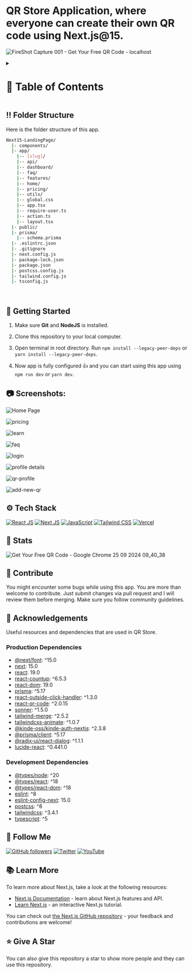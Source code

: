 <a name="readme-top"></a>

# QR Store Application, where everyone can create their own QR code using Next.js@15.

![FireShot Capture 001 - Get Your Free QR Code - localhost](https://github.com/user-attachments/assets/1947197d-a160-480f-8593-9cb9a9d21efc)

<!-- Table of Contents -->
<details>

<summary>

# :notebook_with_decorative_cover: Table of Contents

</summary>

- [Folder Structure](#bangbang-folder-structure)
- [Getting Started](#toolbox-getting-started)
- [Screenshots](#camera-screenshots)
- [Tech Stack](#gear-tech-stack)
- [Stats](#wrench-stats)
- [Contribute](#raised_hands-contribute)
- [Acknowledgements](#gem-acknowledgements)
- [Follow Me](#rocket-follow-me)
- [Learn More](#books-learn-more)
- [Deploy on Vercel](#page_with_curl-deploy-on-vercel)
- [Give A Star](#star-give-a-star)

</details>

## :bangbang: Folder Structure

Here is the folder structure of this app.

```bash
Next15-LandingPage/
  |- components/
  |- app/
    |-- [slug]/
    |-- api/
    |-- dashboard/
    |-- faq/
    |-- features/
    |-- home/
    |-- pricing/
    |-- utils/
    |-- global.css
    |-- app.tsx
    |-- require-user.ts
    |-- action.ts
    |-- layout.tsx
  |- public/
  |- prisma/
    |-- schema.prisma
  |- .eslintrc.json
  |- .gitignore
  |- next.config.js
  |- package-lock.json
  |- package.json
  |- postcss.config.js
  |- tailwind.config.js
  |- tsconfig.js
```

<br />

## :toolbox: Getting Started

1. Make sure **Git** and **NodeJS** is installed.

2. Clone this repository to your local computer.

3. Open terminal in root directory. Run `npm install --legacy-peer-deps` or `yarn install --legacy-peer-deps`.

4. Now app is fully configured 👍 and you can start using this app using `npm run dev` or `yarn dev`.

## :camera: Screenshots:

![Home Page](https://github.com/user-attachments/assets/e34f4f52-7ec6-4688-805d-43ca2914a0e5)

![pricing](https://github.com/user-attachments/assets/f2548cc9-2362-483d-b23a-0880d2f1d7d9)

![learn](https://github.com/user-attachments/assets/38315a93-0e26-473a-aaac-9e3bfd995f50)

![faq](https://github.com/user-attachments/assets/85586dfa-e431-4735-adbd-67f9f3f5ab76)

![login](https://github.com/user-attachments/assets/05a53340-bca2-4128-9fbe-5083c9f6ef60)

![profile details](https://github.com/user-attachments/assets/9fb92449-3e13-4450-9c60-d0003b9a0378)

![qr-profile](https://github.com/user-attachments/assets/669cfb32-c6fa-44f1-8dbb-2e0f6b34b0f3)

![add-new-qr](https://github.com/user-attachments/assets/89eee3a5-a6e5-416a-a171-9ab3e571f47f)

## :gear: Tech Stack

[![React JS](https://skillicons.dev/icons?i=react "React JS")](https://react.dev/ "React JS") [![Next JS](https://skillicons.dev/icons?i=next "Next JS")](https://nextjs.org/ "Next JS") [![JavaScript](https://skillicons.dev/icons?i=ts "Typescript")](https://developer.mozilla.org/en-US/docs/Web/Typescript "Typescript") [![Tailwind CSS](https://skillicons.dev/icons?i=tailwind "Tailwind CSS")](https://tailwindcss.com/ "Tailwind CSS") [![Vercel](https://skillicons.dev/icons?i=vercel "Vercel")](https://vercel.com/)

## :wrench: Stats

![Get Your Free QR Code - Google Chrome 25 09 2024 09_40_38](https://github.com/user-attachments/assets/48ff2f02-1d3d-4ccc-a031-0e68517eea6d)

## :raised_hands: Contribute

You might encounter some bugs while using this app. You are more than welcome to contribute. Just submit changes via pull request and I will review them before merging. Make sure you follow community guidelines.

## :gem: Acknowledgements

Useful resources and dependencies that are used in QR Store.

### Production Dependencies

- [@next/font](https://www.npmjs.com/package/@next/font): ^15.0
- [next](https://www.npmjs.com/package/next): 15.0
- [react](https://www.npmjs.com/package/react): 19.0
- [react-countup](https://www.npmjs.com/package/react-countup): ^6.5.3
- [react-dom](https://www.npmjs.com/package/react-dom): 19.0
- [prisma](https://www.npmjs.com/package/lucide-react): ^5.17
- [react-outside-click-handler](https://www.npmjs.com/package/lucide-react): ^1.3.0
- [react-qr-code](https://www.npmjs.com/package/lucide-react): ^2.0.15
- [sonner](https://www.npmjs.com/package/lucide-react): ^1.5.0
- [tailwind-merge](https://www.npmjs.com/package/lucide-react): ^2.5.2
- [tailwindcss-animate](https://www.npmjs.com/package/lucide-react): ^1.0.7
- [@kinde-oss/kinde-auth-nextjs](https://www.npmjs.com/package/lucide-react): ^2.3.8
- [@prisma/client](https://www.npmjs.com/package/lucide-react): ^5.17
- [@radix-ui/react-dialog](https://www.npmjs.com/package/lucide-react): ^1.1.1
- [lucide-react](https://www.npmjs.com/package/lucide-react): ^0.441.0

### Development Dependencies

- [@types/node](https://www.typescriptlang.org/): ^20
- [@types/react](https://www.typescriptlang.org/): ^18
- [@types/react-dom](https://www.typescriptlang.org/): ^18
- [eslint](https://www.npmjs.com/package/eslint): ^8
- [eslint-config-next](https://www.npmjs.com/package/eslint-config-next): 15.0
- [postcss](https://www.npmjs.com/package/postcss): ^8
- [tailwindcss](https://www.npmjs.com/package/tailwindcss): ^3.4.1
- [typescript](https://www.typescriptlang.org/): ^5


## :rocket: Follow Me

[![GitHub followers](https://img.shields.io/github/followers/seyitbugraerden?style=social&label=Follow&maxAge=2592000)](https://github.com/seyitbugraerden "Follow Me")
[![Twitter](https://img.shields.io/twitter/url?style=social&url=https://x.com/bugrakisisi)](https://twitter.com/intent/tweet?text=Wow:&url=https%3A%2F%2Fgithub.com%2Fsanidhyy%2Fmodern-portfolio "Tweet")
[![YouTube](https://img.shields.io/badge/YouTube-FF0000?style=for-the-badge&logo=youtube&logoColor=white)](https://www.youtube.com/@SfenksMotovlog "Subscribe my Channel")

## :books: Learn More

To learn more about Next.js, take a look at the following resources:

- [Next.js Documentation](https://nextjs.org/docs) - learn about Next.js features and API.
- [Learn Next.js](https://nextjs.org/learn) - an interactive Next.js tutorial.

You can check out [the Next.js GitHub repository](https://github.com/vercel/next.js/) - your feedback and contributions are welcome!


## :star: Give A Star

You can also give this repository a star to show more people and they can use this repository.

